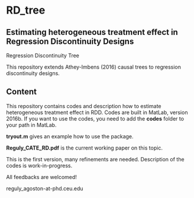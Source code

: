# RD_tree
## Estimating heterogeneous treatment effect in Regression Discontinuity Designs
Regression Discontinuity Tree

This repository extends Athey-Imbens (2016) causal trees to regression discontinuity designs.

## Content
This repository contains codes and description how to estimate heterogeneous treatment effect in RDD. Codes are built in MatLab, version 2016b.
If you want to use the codes, you need to add the **codes** folder to your path in MatLab.

**tryout.m** gives an example how to use the package.

**Reguly_CATE_RD.pdf** is the current working paper on this topic.

This is the first version, many refinements are needed. Description of the codes is work-in-progress.


All feedbacks are welcomed! 

reguly_agoston-at-phd.ceu.edu
